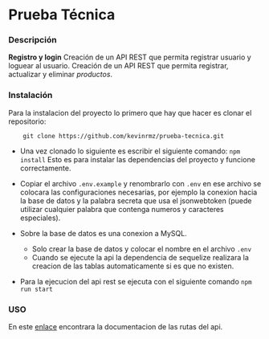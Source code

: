 # Prueba Técnica

### Descripción

**Registro y login**
Creación de un API REST que permita registrar usuario y loguear al usuario.
Creación de un API REST que permita registrar, actualizar y eliminar *productos*.


### Instalación
Para la instalacion del proyecto lo primero que hay que hacer es clonar el repositorio:
```
    git clone https://github.com/kevinrmz/prueba-tecnica.git
```

- Una vez clonado lo siguiente es escribir el siguiente comando: `npm install` Esto es para instalar las dependencias del proyecto y funcione correctamente.

- Copiar el archivo `.env.example` y renombrarlo con `.env` en ese archivo se colocara las configuraciones necesarias, por ejemplo la conexion hacia la base de datos y la palabra secreta que usa el jsonwebtoken (puede utilizar cualquier palabra que contenga numeros y caracteres especiales).

- Sobre la base de datos es una conexion a MySQL.
    
    - Solo crear la base de datos y colocar el nombre en el archivo `.env`
    - Cuando se ejecute la api la dependencia de sequelize realizara la creacion de las tablas automaticamente si es que no existen.

- Para la ejecucion del api rest se ejecuta con el siguiente comando `npm run start`

### USO
En este [enlace](https://documenter.getpostman.com/view/22407656/UzXNVd5H) encontrara la documentacion de las rutas del api.
